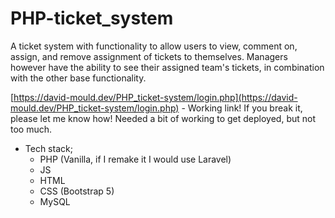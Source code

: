 # PHP-ticket_system
A ticket system with functionality to allow users to view, comment on, assign, and remove assignment of tickets to themselves. Managers however have the ability to see their assigned team's tickets, in combination with the other base functionality.

[https://david-mould.dev/PHP_ticket-system/login.php](https://david-mould.dev/PHP_ticket-system/login.php) - Working link! If you break it, please let me know how! Needed a bit of working to get deployed, but not too much.

- Tech stack;
  - PHP (Vanilla, if I remake it I would use Laravel)
  - JS
  - HTML
  - CSS (Bootstrap 5)
  - MySQL
